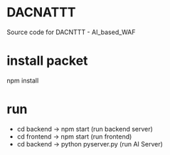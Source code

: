 # DACNATTT
Source code for DACNTTT - AI_based_WAF

# install packet
npm install

# run
- cd backend -> npm start (run backend server)
- cd frontend -> npm start (run frontend)
- cd backend -> python pyserver.py (run AI Server)

